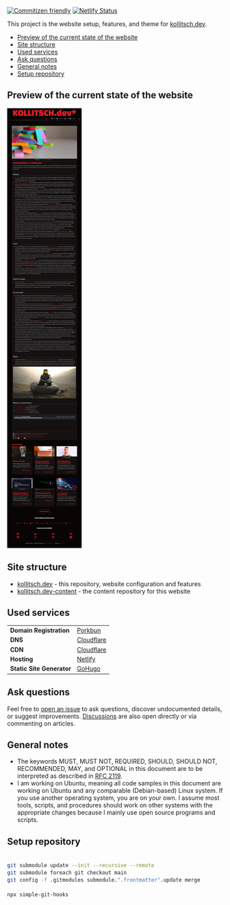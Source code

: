 <!--lint disable no-multiple-toplevel-headings -->

[![Commitizen friendly](https://img.shields.io/badge/commitizen-friendly-brightgreen.svg)](http://commitizen.github.io/cz-cli/) [![Netlify Status](https://api.netlify.com/api/v1/badges/02e05c7a-11a0-48e0-988f-7fc12267eb89/deploy-status)](https://app.netlify.com/sites/kollitsch-dev/deploys)

This project is the website setup, features, and theme for [kollitsch.dev](https://kollitsch.dev/).

<!--lint ignore-->

* [Preview of the current state of the website](#preview-of-the-current-state-of-the-website)
* [Site structure](#site-structure)
* [Used services](#used-services)
* [Ask questions](#ask-questions)
* [General notes](#general-notes)
* [Setup repository](#setup-repository)

## Preview of the current state of the website

![Screenshot of kollitsch.dev](.github/screenshots/screenshot.png)

## Site structure

* [kollitsch.dev](https://github.com/davidsneighbour/kollitsch.dev) - this repository, website configuration and features
* [kollitsch.dev-content](https://github.com/davidsneighbour/kollitsch.dev-content) - the content repository for this website

## Used services

<!--lint ignore-->
|                           |                                                 |
| ------------------------- | ----------------------------------------------- |
| **Domain Registration**   | [Porkbun](https://porkbun.com/products/domains) |
| **DNS**                   | [Cloudflare](https://cloudflare.com)            |
| **CDN**                   | [Cloudflare](https://cloudflare.com)            |
| **Hosting**               | [Netlify](https://netlify.com)                  |
| **Static Site Generator** | [GoHugo](https://gohugo.io)                     |

## Ask questions

Feel free to [open an issue](https://github.com/davidsneighbour/kollitsch.dev/issues/new?assignees=davidsneighbour\&labels=state%3Aunconfirmed\&template=custom.md\&title=) to ask questions, discover undocumented details, or suggest improvements. [Discussions](https://github.com/davidsneighbour/kollitsch.dev/discussions) are also open directly or via commenting on articles.

## General notes

* The keywords MUST, MUST NOT, REQUIRED, SHOULD, SHOULD NOT, RECOMMENDED, MAY, and OPTIONAL in this document are to be interpreted as described in [RFC 2119](https://www.ietf.org/rfc/rfc2119.txt).
* I am working on Ubuntu, meaning all code samples in this document are working on Ubuntu and any comparable (Debian-based) Linux system. If you use another operating system, you are on your own. I assume most tools, scripts, and procedures should work on other systems with the appropriate changes because I mainly use open source programs and scripts.

## Setup repository

```bash

git submodule update --init --recursive --remote
git submodule foreach git checkout main
git config -f .gitmodules submodule.".frontmatter".update merge

npx simple-git-hooks
```
